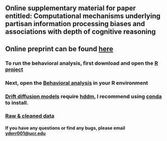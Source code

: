 ## Online supplementary material for paper entitled: Computational mechanisms underlying partisan information processing biases and associations with depth of cognitive reasoning

## Online preprint can be found [here](https://psyarxiv.com/g6wq9/) 

### To run the behavioral analysis, first download and open the [R project](https://github.com/yrianderreumaux/Computational-mechanisms-underlying-partisan-information-processing/blob/main/main.Rproj)

### Next, open the [Behavioral analysis](https://github.com/yrianderreumaux/Computational-mechanisms-underlying-partisan-information-processing/tree/main/Data_and_analyses/scripts/behavior_inferential_R) in your R environment

### [Drift diffusion models](https://github.com/yrianderreumaux/Computational-mechanisms-underlying-partisan-information-processing/tree/main/Data_and_analyses/scripts/DDM_python) require [hddm](https://github.com/hddm-devs/hddm), I recommend using [conda](https://conda.io/projects/conda/en/latest/user-guide/tasks/manage-environments.html) to install.  

### [Raw & cleaned data](https://github.com/yrianderreumaux/Computational-mechanisms-underlying-partisan-information-processing/tree/main/Data_and_analyses/data)

#### If you have any questions or find any bugs, please email yderr001@ucr.edu 
